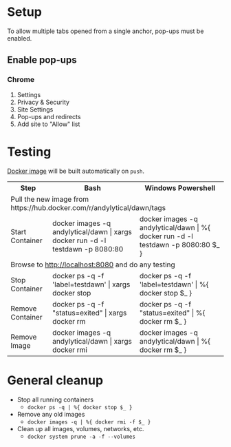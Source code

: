 # Setup
To allow multiple tabs opened from a single anchor, pop-ups must be enabled.
## Enable pop-ups
### Chrome
1. Settings
1. Privacy & Security
1. Site Settings
1. Pop-ups and redirects
1. Add site to "Allow" list

# Testing
[Docker image](https://hub.docker.com/r/andylytical/dawn/tags)
will be built automatically on `push`.

<table>
  <tr>
    <th>Step</th>
    <th>Bash</th>
    <th>Windows Powershell</th>
  </tr>
  <tr>
    <td colspan=3>
      Pull the new image from https://hub.docker.com/r/andylytical/dawn/tags
    </td>
  </tr>
  <tr>
    <td>Start Container</td>
    <td>
      docker images -q andylytical/dawn | xargs docker run -d -l testdawn -p 8080:80
    </td>
    <td>
      docker images -q andylytical/dawn | %{ docker run -d -l testdawn -p 8080:80 $_ }
    </td>
  </tr>
  <tr>
    <td colspan=3>
      Browse to <a href="http://localhost:8080">http://localhost:8080</a> and do any testing
    </td>
  </tr>
  <tr>
    <td>Stop Container</td>
    <td>
      docker ps -q -f 'label=testdawn' | xargs docker stop
    </td>
    <td>
      docker ps -q -f 'label=testdawn' | %{ docker stop $_ }
    </td>
  </tr>
  <tr>
    <td>Remove Container</td>
    <td>
      docker ps -q -f "status=exited" | xargs docker rm
    </td>
    <td>
      docker ps -q -f "status=exited" | %{ docker rm $_ }
    </td>
  </tr>
  <tr>
    <td>Remove Image</td>
    <td>
      docker images -q andylytical/dawn | xargs docker rmi
    </td>
    <td>
      docker images -q andylytical/dawn | %{ docker rm $_ }
    </td>
  </tr>
</table>

# General cleanup
* Stop all running containers
  * `docker ps -q | %{ docker stop $_ }`
* Remove any old images 
  * `docker images -q | %{ docker rmi -f $_ }`
* Clean up all images, volumes, networks, etc.
  * `docker system prune -a -f --volumes`
